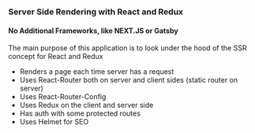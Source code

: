 ### Server Side Rendering with React and Redux

#### No Additional Frameworks, like NEXT.JS or Gatsby

The main purpose of this application is to look under the hood of the SSR concept for React and Redux

- Renders a page each time server has a request
- Uses React-Router both on server and client sides (static router on server)
- Uses React-Router-Config
- Uses Redux on the client and server side
- Has auth with some protected routes
- Uses Helmet for SEO
